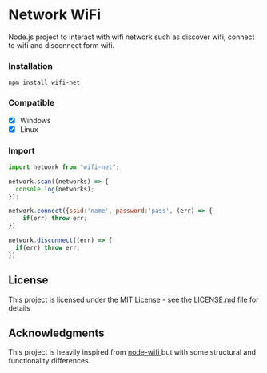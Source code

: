 # Network WiFi
Node.js project to interact with wifi network such as discover wifi, connect to wifi and disconnect form wifi.

### Installation
```
npm install wifi-net
```

### Compatible 
- [x] Windows
- [x] Linux

### Import
```js
import network from "wifi-net";

network.scan((networks) => {
  console.log(networks);
});

network.connect({ssid:'name', password:'pass', (err) => {
    if(err) throw err;
})

network.disconnect((err) => {
  if(err) throw err;
})
```

## License
This project is licensed under the MIT License - see the [LICENSE.md](LICENSE.md) file for details

## Acknowledgments
<p>This project is heavily inspired from <a href="https://www.npmjs.com/package/node-wifi"> node-wifi </a> but with some structural and functionality differences.</p>
